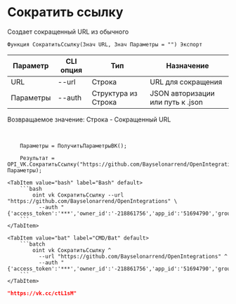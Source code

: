 ﻿---
sidebar_position: 5
---

# Сократить ссылку
 Создает сокращенный URL из обычного



`Функция СократитьСсылку(Знач URL, Знач Параметры = "") Экспорт`

  | Параметр | CLI опция | Тип | Назначение |
  |-|-|-|-|
  | URL | --url | Строка | URL для сокращения |
  | Параметры | --auth | Структура из Строка | JSON авторизации или путь к .json |

  
  Возвращаемое значение:  Строка - Сокращенный URL

<br/>




```bsl title="Пример кода"
    Параметры = ПолучитьПараметрыВК();

    Результат = OPI_VK.СократитьСсылку("https://github.com/Bayselonarrend/OpenIntegrations", Параметры);
```
    

 <Tabs>
  
    <TabItem value="bash" label="Bash" default>
        ```bash
            oint vk СократитьСсылку --url "https://github.com/Bayselonarrend/OpenIntegrations" \
              --auth "{'access_token':'***','owner_id':'-218861756','app_id':'51694790','group_id':'218861756'}"
        ```
    </TabItem>
  
    <TabItem value="bat" label="CMD/Bat" default>
        ```batch
            oint vk СократитьСсылку ^
              --url "https://github.com/Bayselonarrend/OpenIntegrations" ^
              --auth "{'access_token':'***','owner_id':'-218861756','app_id':'51694790','group_id':'218861756'}"
        ```
    </TabItem>
</Tabs>


```json title="Результат"
"https://vk.cc/ctL1sM"
```
